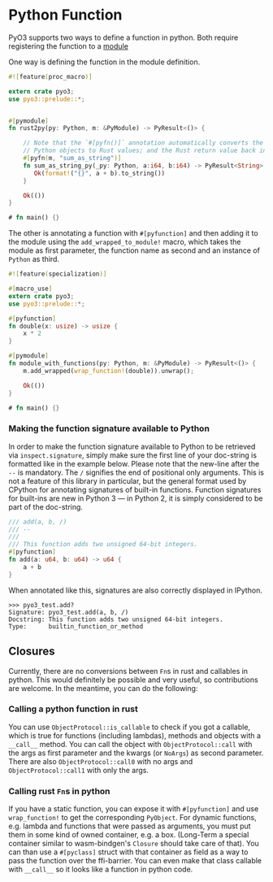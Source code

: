 # Python Function

PyO3 supports two ways to define a function in python. Both require registering
the function to a [module](./module.md)

One way is defining the function in the module definition.

```rust
#![feature(proc_macro)]

extern crate pyo3;
use pyo3::prelude::*;


#[pymodule]
fn rust2py(py: Python, m: &PyModule) -> PyResult<()> {

    // Note that the `#[pyfn()]` annotation automatically converts the arguments from
    // Python objects to Rust values; and the Rust return value back into a Python object.
    #[pyfn(m, "sum_as_string")]
    fn sum_as_string_py(_py: Python, a:i64, b:i64) -> PyResult<String> {
       Ok(format!("{}", a + b).to_string())
    }

    Ok(())
}

# fn main() {}
```

The other is annotating a function with `#[pyfunction]` and then adding it
to the module using the `add_wrapped_to_module!` macro, which takes the module
as first parameter, the function name as second and an instance of `Python`
as third.

```rust
#![feature(specialization)]

#[macro_use]
extern crate pyo3;
use pyo3::prelude::*;

#[pyfunction]
fn double(x: usize) -> usize {
    x * 2
}

#[pymodule]
fn module_with_functions(py: Python, m: &PyModule) -> PyResult<()> {
    m.add_wrapped(wrap_function!(double)).unwrap();

    Ok(())
}

# fn main() {}
```

### Making the function signature available to Python

In order to make the function signature available to Python to be retrieved via
`inspect.signature`, simply make sure the first line of your doc-string is
formatted like in the example below. Please note that the new-line after the
`--` is mandatory. The `/` signifies the end of positional only arguments. This
is not a feature of this library in particular, but the general format used by
CPython for annotating signatures of built-in functions. Function signatures for
built-ins are new in Python 3 — in Python 2, it is simply considered to be part
of the doc-string.

```rust
/// add(a, b, /)
/// --
///
/// This function adds two unsigned 64-bit integers.
#[pyfunction]
fn add(a: u64, b: u64) -> u64 {
    a + b
}
```

When annotated like this, signatures are also correctly displayed in IPython.
```
>>> pyo3_test.add?
Signature: pyo3_test.add(a, b, /)
Docstring: This function adds two unsigned 64-bit integers.
Type:      builtin_function_or_method
```

## Closures

Currently, there are no conversions between `Fn`s in rust and callables in python. This would definitely be possible and very useful, so contributions are welcome. In the meantime, you can do the following:

### Calling a python function in rust

You can use `ObjectProtocol::is_callable` to check if you got a callable, which is true for functions (including lambdas), methods and objects with a `__call__` method. You can call the object with `ObjectProtocol::call` with the args as first parameter and the kwargs (or `NoArgs`) as second parameter. There are also `ObjectProtocol::call0` with no args and `ObjectProtocol::call1` with only the args.

### Calling rust `Fn`s in python

If you have a static function, you can expose it with `#[pyfunction]` and use `wrap_function!` to get the corresponding `PyObject`. For dynamic functions, e.g. lambda and functions that were passed as arguments, you must put them in some kind of owned container, e.g. a box. (Long-Term a special container similar to wasm-bindgen's `Closure` should take care of that). You can than use a `#[pyclass]` struct with that container as field as a way to pass the function over the ffi-barrier. You can even make that class callable with `__call__` so it looks like a function in python code.

